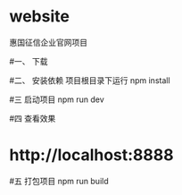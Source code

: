 # website

惠国征信企业官网项目

#一、 下载

#二、 安装依赖
项目根目录下运行
npm install

#三 启动项目
npm run dev

#四 查看效果
# http://localhost:8888

#五 打包项目
npm run build


